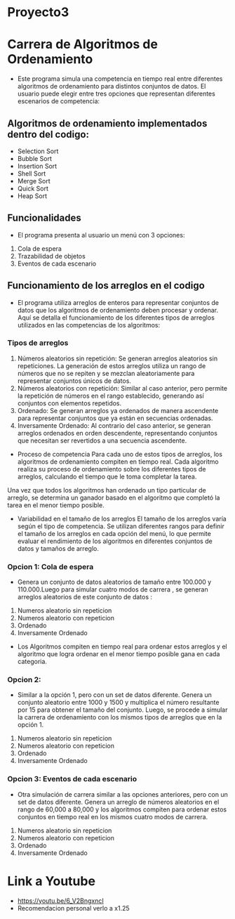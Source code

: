 # Proyecto3
# Carrera de Algoritmos de Ordenamiento
- Este programa simula una competencia en tiempo real entre diferentes algoritmos de ordenamiento para distintos conjuntos de datos. El usuario puede elegir entre tres opciones que representan diferentes escenarios de competencia:

## Algoritmos de ordenamiento implementados dentro del codigo:
- Selection Sort
- Bubble Sort
- Insertion Sort
- Shell Sort
- Merge Sort
- Quick Sort
- Heap Sort

## Funcionalidades 
- El programa presenta al usuario un menú con 3 opciones:
1. Cola de espera
2. Trazabilidad de objetos 
3. Eventos de cada escenario 

## Funcionamiento de los arreglos en el codigo 
- El programa utiliza arreglos de enteros para representar conjuntos de datos que los algoritmos de ordenamiento deben procesar y ordenar. Aquí se detalla el funcionamiento de los diferentes tipos de arreglos utilizados en las competencias de los algoritmos:
### Tipos de arreglos 
1. Números aleatorios sin repetición: Se generan arreglos aleatorios sin repeticiones. La generación de estos arreglos utiliza un rango de números que no se repiten y se mezclan aleatoriamente para representar conjuntos únicos de datos.
2. Números aleatorios con repetición: Similar al caso anterior, pero permite la repetición de números en el rango establecido, generando así conjuntos con elementos repetidos.
3. Ordenado: Se generan arreglos ya ordenados de manera ascendente para representar conjuntos que ya están en secuencias ordenadas.
4. Inversamente Ordenado: Al contrario del caso anterior, se generan arreglos ordenados en orden descendente, representando conjuntos que necesitan ser revertidos a una secuencia ascendente.

- Proceso de competencia
Para cada uno de estos tipos de arreglos, los algoritmos de ordenamiento compiten en tiempo real. Cada algoritmo realiza su proceso de ordenamiento sobre los diferentes tipos de arreglos, calculando el tiempo que le toma completar la tarea.

Una vez que todos los algoritmos han ordenado un tipo particular de arreglo, se determina un ganador basado en el algoritmo que completó la tarea en el menor tiempo posible.

- Variabilidad en el tamaño de los arreglos
El tamaño de los arreglos varía según el tipo de competencia. Se utilizan diferentes rangos para definir el tamaño de los arreglos en cada opción del menú, lo que permite evaluar el rendimiento de los algoritmos en diferentes conjuntos de datos y tamaños de arreglo.

### Opcion 1: Cola de espera
- Genera un conjunto de datos aleatorios de tamaño entre 100.000 y 110.000.Luego para simular cuatro modos de carrera , se generan arreglos aleatorios de este conjunto de datos :

1. Numeros aleatorio sin repeticion 
2. Numeros aleatorio con repeticion 
3. Ordenado
4. Inversamente Ordenado 

- Los Algoritmos compiten en tiempo real para ordenar estos arreglos y el algoritmo que logra ordenar en el menor tiempo posible gana en cada categoria.
### Opcion 2:
- Similar a la opción 1, pero con un set de datos diferente. Genera un conjunto aleatorio entre 1000 y 1500 y multiplica el número resultante por 15 para obtener el tamaño del conjunto. Luego, se procede a simular la carrera de ordenamiento con los mismos tipos de arreglos que en la opción 1.

1. Numeros aleatorio sin repeticion 
2. Numeros aleatorio con repeticion 
3. Ordenado
4. Inversamente Ordenado 


### Opcion 3: Eventos de cada escenario 
- Otra simulación de carrera similar a las opciones anteriores, pero con un set de datos diferente. Genera un arreglo de números aleatorios en el rango de 60,000 a 80,000 y los algoritmos compiten para ordenar estos conjuntos en tiempo real en los mismos cuatro modos de carrera.

1. Numeros aleatorio sin repeticion 
2. Numeros aleatorio con repeticion 
3. Ordenado
4. Inversamente Ordenado
# Link a Youtube
- https://youtu.be/6_V2BngxncI
- Recomendacion personal verlo a x1.25






